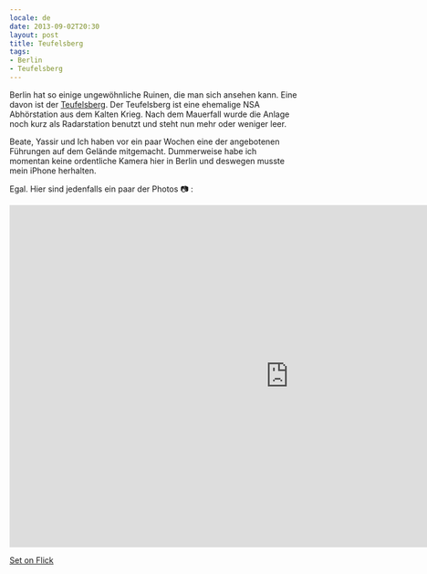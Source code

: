 ```yaml
---
locale: de
date: 2013-09-02T20:30
layout: post
title: Teufelsberg
tags:
- Berlin
- Teufelsberg
---
```


Berlin hat so einige ungewöhnliche Ruinen, die man sich ansehen kann. Eine
davon ist der [Teufelsberg](http://de.wikipedia.org/wiki/Teufelsberg).  Der
Teufelsberg ist eine ehemalige NSA Abhörstation aus dem Kalten Krieg. Nach dem
Mauerfall wurde die Anlage noch kurz als Radarstation benutzt und steht nun
mehr oder weniger leer.

Beate, Yassir und Ich haben vor ein paar Wochen eine der angebotenen Führungen
auf dem Gelände mitgemacht. Dummerweise habe ich momentan keine ordentliche
Kamera hier in Berlin und deswegen musste mein iPhone herhalten.

Egal. Hier sind jedenfalls ein paar der Photos :camera: :

<iframe src="https://www.flickr.com/photos/wannawork/9635985825/in/set-72157635311616321/player/" width="978" height="600" frameborder="0" allowfullscreen webkitallowfullscreen mozallowfullscreen oallowfullscreen msallowfullscreen></iframe>

[Set on Flick](https://secure.flickr.com/photos/wannawork/sets/72157635311616321/)
